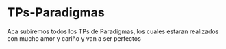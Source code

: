 # TPs-Paradigmas
Aca subiremos todos los TPs de Paradigmas, los cuales estaran realizados con mucho amor y cariño y van a ser perfectos
